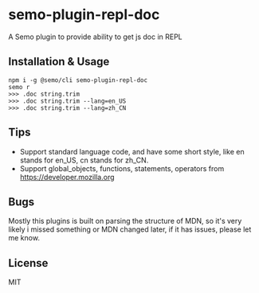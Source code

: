 # semo-plugin-repl-doc

A Semo plugin to provide ability to get js doc in REPL

## Installation & Usage

```
npm i -g @semo/cli semo-plugin-repl-doc
semo r
>>> .doc string.trim
>>> .doc string.trim --lang=en_US
>>> .doc string.trim --lang=zh_CN
```

## Tips

* Support standard language code, and have some short style, like en stands for en_US, cn stands for zh_CN.
* Support global_objects, functions, statements, operators from https://developer.mozilla.org

## Bugs

Mostly this plugins is built on parsing the structure of MDN, so it's very likely i missed something or MDN changed later, if it has issues, please let me know.

## License

MIT
